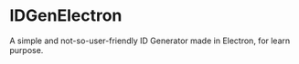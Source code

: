 # IDGenElectron
A simple and not-so-user-friendly ID Generator made in Electron, for learn purpose.
